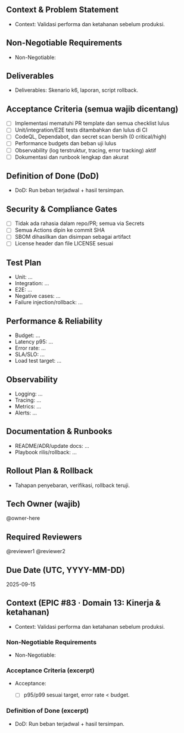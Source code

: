 <!-- AUTO:ENTERPRISE_TEMPLATE_V1 BEGIN -->
<!-- epic:#83 domain:13:Kinerja & ketahanan generated:2025-08-23T16:31:55.497Z -->
## Context & Problem Statement
- Context: Validasi performa dan ketahanan sebelum produksi.

## Non-Negotiable Requirements
- Non-Negotiable:

## Deliverables
- Deliverables: Skenario k6, laporan, script rollback.

## Acceptance Criteria (semua wajib dicentang)
- [ ] Implementasi mematuhi PR template dan semua checklist lulus
- [ ] Unit/integration/E2E tests ditambahkan dan lulus di CI
- [ ] CodeQL, Dependabot, dan secret scan bersih (0 critical/high)
- [ ] Performance budgets dan beban uji lulus
- [ ] Observability (log terstruktur, tracing, error tracking) aktif
- [ ] Dokumentasi dan runbook lengkap dan akurat

## Definition of Done (DoD)
- DoD: Run beban terjadwal + hasil tersimpan.

## Security & Compliance Gates
- [ ] Tidak ada rahasia dalam repo/PR; semua via Secrets
- [ ] Semua Actions dipin ke commit SHA
- [ ] SBOM dihasilkan dan disimpan sebagai artifact
- [ ] License header dan file LICENSE sesuai

## Test Plan
- Unit: ...
- Integration: ...
- E2E: ...
- Negative cases: ...
- Failure injection/rollback: ...

## Performance & Reliability
- Budget: ...
- Latency p95: ...
- Error rate: ...
- SLA/SLO: ...
- Load test target: ...

## Observability
- Logging: ...
- Tracing: ...
- Metrics: ...
- Alerts: ...

## Documentation & Runbooks
- README/ADR/update docs: ...
- Playbook rilis/rollback: ...

## Rollout Plan & Rollback
- Tahapan penyebaran, verifikasi, rollback teruji.

## Tech Owner (wajib)
@owner-here

## Required Reviewers
@reviewer1 @reviewer2

## Due Date (UTC, YYYY-MM-DD)
2025-09-15
<!-- AUTO:ENTERPRISE_TEMPLATE_V1 END -->

<!-- AUTO:CONTEXT_V1 BEGIN -->
<!-- parent:#16 epic:#83 generated:2025-08-23T16:22:15.748Z -->
## Context (EPIC #83 · Domain 13: Kinerja & ketahanan)

- Context: Validasi performa dan ketahanan sebelum produksi.

### Non-Negotiable Requirements
- Non-Negotiable:

### Acceptance Criteria (excerpt)
- Acceptance:
  
  - [ ] p95/p99 sesuai target, error rate < budget.

### Definition of Done (excerpt)
- DoD: Run beban terjadwal + hasil tersimpan.

<!-- AUTO:CONTEXT_V1 END -->

